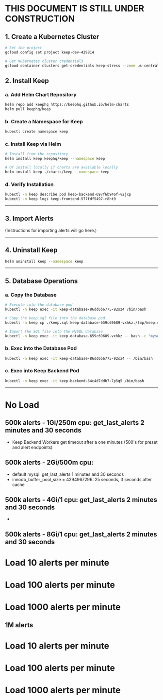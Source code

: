 # THIS DOCUMENT IS STILL UNDER CONSTRUCTION

## 1. Create a Kubernetes Cluster

```bash
# Set the project
gcloud config set project keep-dev-429814

# Get Kubernetes cluster credentials
gcloud container clusters get-credentials keep-stress --zone us-central1-c --project keep-dev-429814
```

## 2. Install Keep

### a. Add Helm Chart Repository

```bash
helm repo add keephq https://keephq.github.io/helm-charts
helm pull keephq/keep
```

### b. Create a Namespace for Keep

```bash
kubectl create namespace keep
```

### c. Install Keep via Helm

```bash
# Install from the repository
helm install keep keephq/keep --namespace keep

# Or install locally if charts are available locally
helm install keep ./charts/keep --namespace keep
```

### d. Verify Installation

```bash
kubectl -n keep describe pod keep-backend-697f6b946f-v2jxp
kubectl -n keep logs keep-frontend-577fdf5497-r8ht9
```

---

## 3. Import Alerts

(Instructions for importing alerts will go here.)

---

## 4. Uninstall Keep

```bash
helm uninstall keep --namespace keep
```

---

## 5. Database Operations

### a. Copy the Database

```bash
# Execute into the database pod
kubectl -n keep exec -it keep-database-86dd6b6775-92sz4 /bin/bash

# Copy the keep.sql file into the database pod
kubectl -n keep cp ./keep.sql keep-database-659c69689-vxhkz:/tmp/keep.sql

# Import the SQL file into the MySQL database
kubectl -n keep exec -it keep-database-659c69689-vxhkz -- bash -c "mysql -u root keep < /tmp/keep.sql"
```

### b. Exec into the Database Pod

```bash
kubectl -n keep exec -it keep-database-86dd6b6775-92sz4 -- /bin/bash
```

### c. Exec into Keep Backend Pod

```bash
kubectl -n keep exec -it keep-backend-64c4d7ddb7-7p5q5 /bin/bash
```

---

# No Load
## 500k alerts - 1Gi/250m cpu: get_last_alerts 2 minutes and 30 seconds
- Keep Backend Workers get timeout after a one minutes (500's for preset and alert endpoints)
## 500k alerts - 2Gi/500m cpu:
- default mysql: get_last_alerts 1 minutes and 30 seconds
- innodb_buffer_pool_size = 4294967296: 25 seconds, 3 seconds after cache
## 500k alerts - 4Gi/1 cpu: get_last_alerts 2 minutes and 30 seconds
-
## 500k alerts - 8Gi/1 cpu: get_last_alerts 2 minutes and 30 seconds

# Load 10 alerts per minute

# Load 100 alerts per minute

# Load 1000 alerts per minute


## 1M alerts
# Load 10 alerts per minute

# Load 100 alerts per minute

# Load 1000 alerts per minute
